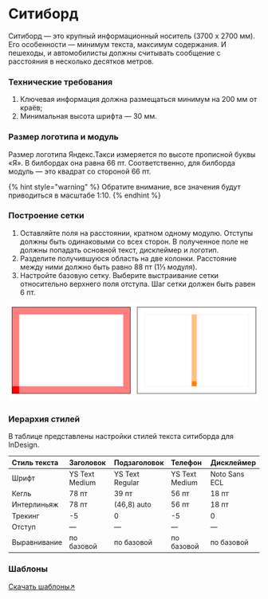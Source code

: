 # Ситиборд

Ситиборд — это крупный информационный носитель \(3700 х 2700 мм\). Его особенности — минимум текста, максимум содержания. И пешеходы, и автомобилисты должны считывать сообщение с расстояния в несколько десятков метров.

### Технические требования

1. Ключевая информация должна размещаться минимум на 200 мм от краёв;
2. Минимальная высота шрифта — 30 мм.

### Размер логотипа и модуль

Размер логотипа Яндекс.Такси измеряется по высоте прописной буквы «Я». В билбордах она равна 66 пт. Соответственно, для билборда модуль — это квадрат со стороной 66 пт.

{% hint style="warning" %}
Обратите внимание, все значения будут приводиться в масштабе 1:10.
{% endhint %}

### Построение сетки

1. Оставляйте поля на расстоянии, кратном одному модулю. Отступы должны быть одинаковыми со всех сторон. В полученное поле не должны попадать основной текст, дисклеймер и логотип.
2. Разделите получившуюся область на две колонки. Расстояние между ними должно быть равно 88 пт \(1⅓ модуля\).
3. Настройте базовую сетку. Выберите выстраивание сетки относительно верхнего поля отступа. Шаг сетки должен быть равен 6 пт.

![](../.gitbook/assets/cb.png)

### Иерархия стилей

В таблице представлены настройки стилей текста ситиборда для InDesign.

| Стиль текста | Заголовок | Подзаголовок | Телефон | Дисклеймер |
| :--- | :--- | :--- | :--- | :--- |
| Шрифт | YS Text Medium | YS Text Regular | YS Text Medium | Noto Sans EСL |
| Кегль | 78 пт | 39 пт | 56 пт | 18 пт |
| Интерлиньяж | 78 пт | \(46,8\) auto | 56 пт | 18 пт |
| Трекинг | -5 | 0 | -5 | 0 |
| Отступ | — | — | — | — |
| Выравнивание | по базовой | по базовой | по базовой | по базовой |

### Шаблоны

[Скачать шаблоны↗](https://disk.yandex.ru/client/disk/CREATIVE/!YTD_GUIDES/Templates/Outdoor)

